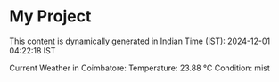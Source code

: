 # My Project

This content is dynamically generated in Indian Time (IST): 2024-12-01 04:22:18 IST


Current Weather in Coimbatore:
Temperature: 23.88 °C
Condition: mist
